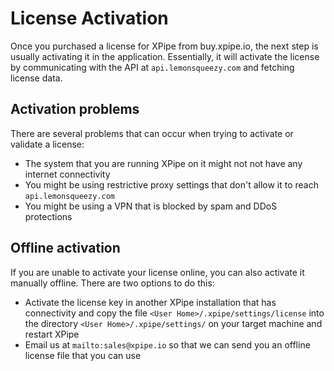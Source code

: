 # License Activation

Once you purchased a license for XPipe from buy.xpipe.io, the next step is usually activating it in the application.
Essentially, it will activate the license by communicating with the API at `api.lemonsqueezy.com` and fetching license data.

## Activation problems

There are several problems that can occur when trying to activate or validate a license:
- The system that you are running XPipe on it might not not have any internet connectivity
- You might be using restrictive proxy settings that don't allow it to reach `api.lemonsqueezy.com`
- You might be using a VPN that is blocked by spam and DDoS protections

## Offline activation

If you are unable to activate your license online, you can also activate it manually offline. There are two options to do this:
- Activate the license key in another XPipe installation that has connectivity and copy the file `<User Home>/.xpipe/settings/license` into the directory `<User Home>/.xpipe/settings/` on your target machine and restart XPipe
- Email us at `mailto:sales@xpipe.io` so that we can send you an offline license file that you can use